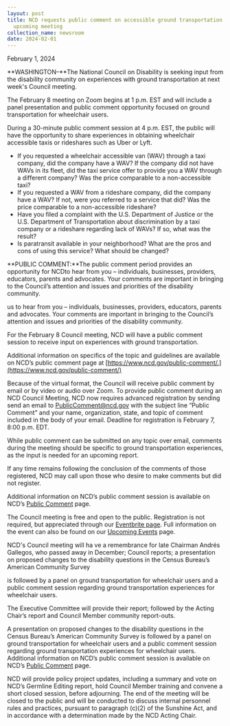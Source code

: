 ```yaml
---
layout: post
title: NCD requests public comment on accessible ground transportation at
  upcoming meeting
collection_name: newsroom
date: 2024-02-01
---
```

February 1, 2024

**WASHINGTON–**The National Council on Disability is seeking input from the disability community on experiences with ground transportation at next week's Council meeting.

The February 8 meeting on Zoom begins at 1 p.m. EST and will include a panel presentation and public comment opportunity focused on ground transportation for wheelchair users.

During a 30-minute public comment session at 4 p.m. EST, the public will have the opportunity to share experiences in obtaining wheelchair accessible taxis or rideshares such as Uber or Lyft. 

* If you requested a wheelchair accessible van (WAV) through a taxi company, did the company have a WAV? If the company did not have WAVs in its fleet, did the taxi service offer to provide you a WAV through a different company? Was the price comparable to a non-accessible taxi?
* If you requested a WAV from a rideshare company, did the company have a WAV? If not, were you referred to a service that did? Was the price comparable to a non-accessible rideshare?
* Have you filed a complaint with the U.S. Department of Justice or the U.S. Department of Transportation about discrimination by a taxi company or a rideshare regarding lack of WAVs? If so, what was the result?
* Is paratransit available in your neighborhood? What are the pros and cons of using this service? What should be changed?

**PUBLIC COMMENT:**The public comment period provides an opportunity for NCDto hear from you – individuals, businesses, providers, educators, parents and advocates. Your comments are important in bringing to the Council’s attention and issues and priorities of the disability community.



us to hear from you – individuals, businesses, providers, educators, parents and advocates. Your comments are important in bringing to the Council’s attention and issues and priorities of the disability community.

For the February 8 Council meeting, NCD will have a public comment session to receive input on experiences with ground transportation.



Additional information on specifics of the topic and guidelines are available on NCD’s public comment page at [https://www.ncd.gov/public-comment/.](https://www.ncd.gov/public-comment/)

Because of the virtual format, the Council will receive public comment by email or by video or audio over Zoom. To provide public comment during an NCD Council Meeting, NCD now requires advanced registration by sending send an email to PublicComment@ncd.gov with the subject line “Public Comment” and your name, organization, state, and topic of comment included in the body of your email. Deadline for registration is February 7, 8:00 p.m. EDT.

While public comment can be submitted on any topic over email, comments during the meeting should be specific to ground transportation experiences, as the input is needed for an upcoming report.

If any time remains following the conclusion of the comments of those registered, NCD may call upon those who desire to make comments but did not register.

Additional information on NCD’s public comment session is available on NCD’s [Public Comment](https://www.ncd.gov/public-comment/) page.

The Council meeting is free and open to the public. Registration is not required, but appreciated through our [Eventbrite page](https://www.eventbrite.com/e/ncd-quarterly-meeting-feb-8-2024-tickets-810165686377). Full information on the event can also be found on our [Upcoming Events](https://www.ncd.gov/meeting/2024-02-08-feb-8-2024-council-meeting/) page.



NCD's Council meeting will ha ve a remembrance for late Chairman Andrés Gallegos, who passed away in December; Council reports; a presentation on proposed changes to the disability questions in the Census Bureau’s American Community Survey

 is followed by a panel on ground transportation for wheelchair users and a public comment session regarding ground transportation experiences for wheelchair users. 

The Executive Committee will provide their report; followed by the Acting Chair’s report and Council Member community report-outs.

A presentation on proposed changes to the disability questions in the Census Bureau’s American Community Survey is followed by a panel on ground transportation for wheelchair users and a public comment session regarding ground transportation experiences for wheelchair users. Additional information on NCD’s public comment session is available on NCD’s [Public Comment](https://www.ncd.gov/public-comment) page.

NCD will provide policy project updates, including a summary and vote on NCD’s Germline Editing report, hold Council Member training and convene a short closed session, before adjourning. The end of the meeting will be closed to the public and will be conducted to discuss internal personnel rules and practices, pursuant to paragraph (c)(2) of the Sunshine Act, and in accordance with a determination made by the NCD Acting Chair.